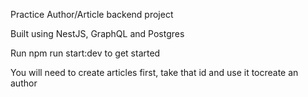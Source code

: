 Practice Author/Article backend project

Built using NestJS, GraphQL and Postgres

Run npm run start:dev to get started

You will need to create articles first, take that id and use it tocreate an author
